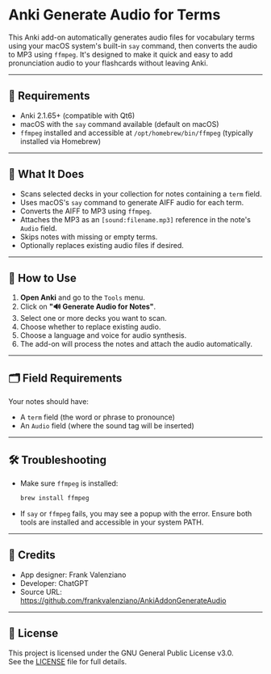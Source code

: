# Anki Generate Audio for Terms

This Anki add-on automatically generates audio files for vocabulary terms using your macOS system's built-in `say` command, then converts the audio to MP3 using `ffmpeg`. It's designed to make it quick and easy to add pronunciation audio to your flashcards without leaving Anki.

---

## 🔧 Requirements

- Anki 2.1.65+ (compatible with Qt6)
- macOS with the `say` command available (default on macOS)
- `ffmpeg` installed and accessible at `/opt/homebrew/bin/ffmpeg` (typically installed via Homebrew)

---

## 🚀 What It Does

- Scans selected decks in your collection for notes containing a `term` field.
- Uses macOS's `say` command to generate AIFF audio for each term.
- Converts the AIFF to MP3 using `ffmpeg`.
- Attaches the MP3 as an `[sound:filename.mp3]` reference in the note's `Audio` field.
- Skips notes with missing or empty terms.
- Optionally replaces existing audio files if desired.

---

## 🧭 How to Use

1. **Open Anki** and go to the `Tools` menu.
2. Click on **"🔊 Generate Audio for Notes"**.
3. Select one or more decks you want to scan.
4. Choose whether to replace existing audio.
5. Choose a language and voice for audio synthesis.
6. The add-on will process the notes and attach the audio automatically.

---

## 🗂 Field Requirements

Your notes should have:
- A `term` field (the word or phrase to pronounce)
- An `Audio` field (where the sound tag will be inserted)

---

## 🛠 Troubleshooting

- Make sure `ffmpeg` is installed:
  ```bash
  brew install ffmpeg
  ```
- If `say` or `ffmpeg` fails, you may see a popup with the error. Ensure both tools are installed and accessible in your system PATH.

---

## 🙏 Credits

- App designer: Frank Valenziano
- Developer: ChatGPT
- Source URL: https://github.com/frankvalenziano/AnkiAddonGenerateAudio

---

## 📄 License

This project is licensed under the GNU General Public License v3.0.  
See the [LICENSE](LICENSE) file for full details.
